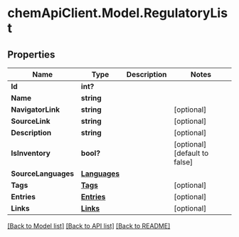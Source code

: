# chemApiClient.Model.RegulatoryList
## Properties

Name | Type | Description | Notes
------------ | ------------- | ------------- | -------------
**Id** | **int?** |  | 
**Name** | **string** |  | 
**NavigatorLink** | **string** |  | [optional] 
**SourceLink** | **string** |  | [optional] 
**Description** | **string** |  | [optional] 
**IsInventory** | **bool?** |  | [optional] [default to false]
**SourceLanguages** | [**Languages**](Languages.md) |  | 
**Tags** | [**Tags**](Tags.md) |  | [optional] 
**Entries** | [**Entries**](Entries.md) |  | [optional] 
**Links** | [**Links**](Links.md) |  | [optional] 

[[Back to Model list]](../README.md#documentation-for-models) [[Back to API list]](../README.md#documentation-for-api-endpoints) [[Back to README]](../README.md)

